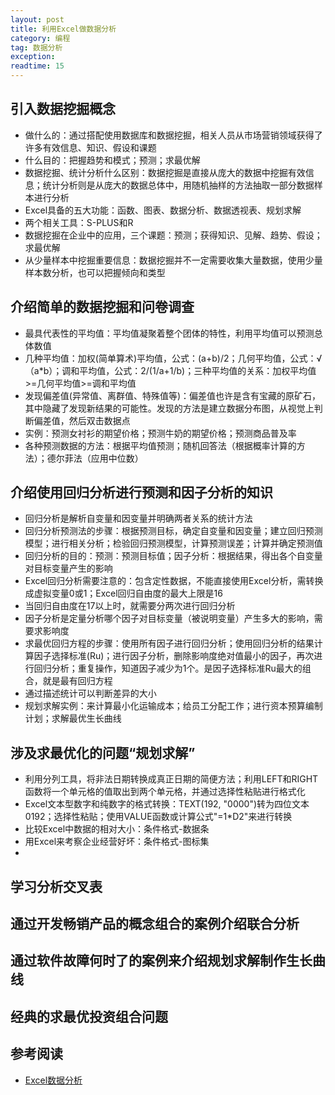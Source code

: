 ```yaml
---
layout: post
title: 利用Excel做数据分析
category: 编程
tag: 数据分析
exception: 
readtime: 15
---
```

## 引入数据挖掘概念
* 做什么的：通过搭配使用数据库和数据挖掘，相关人员从市场营销领域获得了许多有效信息、知识、假设和课题
* 什么目的：把握趋势和模式；预测；求最优解
* 数据挖掘、统计分析什么区别：数据挖掘是直接从庞大的数据中挖掘有效信息；统计分析则是从庞大的数据总体中，用随机抽样的方法抽取一部分数据样本进行分析
* Excel具备的五大功能：函数、图表、数据分析、数据透视表、规划求解
* 两个相关工具：S-PLUS和R
* 数据挖掘在企业中的应用，三个课题：预测；获得知识、见解、趋势、假设；求最优解
* 从少量样本中挖掘重要信息：数据挖掘并不一定需要收集大量数据，使用少量样本数分析，也可以把握倾向和类型

## 介绍简单的数据挖掘和问卷调查
* 最具代表性的平均值：平均值凝聚着整个团体的特性，利用平均值可以预测总体数值
* 几种平均值：加权(简单算术)平均值，公式：(a+b)/2；几何平均值，公式：√（a*b）；调和平均值，公式：2/(1/a+1/b)；三种平均值的关系：加权平均值>=几何平均值>=调和平均值
* 发现偏差值(异常值、离群值、特殊值等)：偏差值也许是含有宝藏的原矿石，其中隐藏了发现新结果的可能性。发现的方法是建立数据分布图，从视觉上判断偏差值，然后双击数据点
* 实例：预测女衬衫的期望价格；预测牛奶的期望价格；预测商品普及率
* 各种预测数据的方法：根据平均值预测；随机回答法（根据概率计算的方法）；德尔菲法（应用中位数）

## 介绍使用回归分析进行预测和因子分析的知识
* 回归分析是解析自变量和因变量并明确两者关系的统计方法
* 回归分析预测法的步骤：根据预测目标，确定自变量和因变量；建立回归预测模型；进行相关分析；检验回归预测模型，计算预测误差；计算并确定预测值
* 回归分析的目的：预测：预测目标值；因子分析：根据结果，得出各个自变量对目标变量产生的影响
* Excel回归分析需要注意的：包含定性数据，不能直接使用Excel分析，需转换成虚拟变量0或1；Excel回归自由度的最大上限是16
* 当回归自由度在17以上时，就需要分两次进行回归分析
* 因子分析是定量分析哪个因子对目标变量（被说明变量）产生多大的影响，需要求影响度
* 求最优回归方程的步骤：使用所有因子进行回归分析；使用回归分析的结果计算因子选择标准(Ru)；进行因子分析，删除影响度绝对值最小的因子，再次进行回归分析；重复操作，知道因子减少为1个。是因子选择标准Ru最大的组合，就是最有回归方程
* 通过描述统计可以判断差异的大小
* 规划求解实例：来计算最小化运输成本；给员工分配工作；进行资本预算编制计划；求解最优生长曲线

## 涉及求最优化的问题“规划求解”
* 利用分列工具，将非法日期转换成真正日期的简便方法；利用LEFT和RIGHT函数将一个单元格的值取出到两个单元格，并通过选择性粘贴进行格式化
* Excel文本型数字和纯数字的格式转换：TEXT(192, "0000")转为四位文本0192；选择性粘贴；使用VALUE函数或计算公式"=1*D2"来进行转换
* 比较Excel中数据的相对大小：条件格式-数据条
* 用Excel来考察企业经营好坏：条件格式-图标集
* 


## 学习分析交叉表


## 通过开发畅销产品的概念组合的案例介绍联合分析


## 通过软件故障何时了的案例来介绍规划求解制作生长曲线


## 经典的求最优投资组合问题


## 参考阅读
* [Excel数据分析](http://www.excelcn.com/shujufenxi/)






























